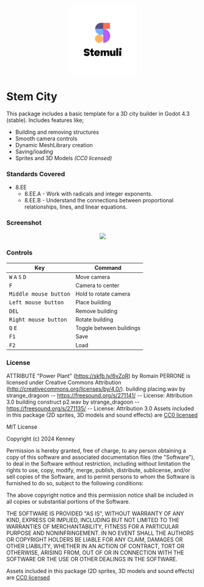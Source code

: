 <p align="center"><img src="icon.png"/></p>


# Stem City

This package includes a basic template for a 3D city builder in Godot 4.3 (stable). Includes features like;

- Building and removing structures
- Smooth camera controls
- Dynamic MeshLibrary creation
- Saving/loading
- Sprites and 3D Models _(CC0 licensed)_

### Standards Covered

- 8.EE
  - 8.EE.A - Work with radicals and integer exponents.
  - 8.EE.B - Understand the connections between proportional relationships, lines, and linear equations.


### Screenshot

<p align="center"><img src="screenshots/screenshot.png"/></p>

### Controls

| Key | Command |
| --- | --- |
| <kbd>W</kbd> <kbd>A</kbd> <kbd>S</kbd> <kbd>D</kbd> | Move camera |
| <kbd>F</kbd> | Camera to center |
| <kbd>Middle mouse button</kbd> | Hold to rotate camera |
| <kbd>Left mouse button</kbd> | Place building |
| <kbd>DEL</kbd> | Remove building |
| <kbd>Right mouse button</kbd> | Rotate building |
| <kbd>Q</kbd> <kbd>E</kbd>  | Toggle between buildings |
| <kbd>F1</kbd> | Save |
| <kbd>F2</kbd> | Load |

### License


ATTRIBUTE
"Power Plant" (https://skfb.ly/6vZoR) by Romain PERRONE is licensed under Creative Commons Attribution (http://creativecommons.org/licenses/by/4.0/).
building placing.wav by strange_dragoon -- https://freesound.org/s/271141/ -- License: Attribution 3.0
building construct p2.wav by strange_dragoon -- https://freesound.org/s/271135/ -- License: Attribution 3.0
Assets included in this package (2D sprites, 3D models and sound effects) are [CC0 licensed](https://creativecommons.org/publicdomain/zero/1.0/)



MIT License

Copyright (c) 2024 Kenney

Permission is hereby granted, free of charge, to any person obtaining a copy of this software and associated documentation files (the "Software"), to deal in the Software without restriction, including without limitation the rights to use, copy, modify, merge, publish, distribute, sublicense, and/or sell copies of the Software, and to permit persons to whom the Software is furnished to do so, subject to the following conditions:

The above copyright notice and this permission notice shall be included in all copies or substantial portions of the Software.

THE SOFTWARE IS PROVIDED "AS IS", WITHOUT WARRANTY OF ANY KIND, EXPRESS OR IMPLIED, INCLUDING BUT NOT LIMITED TO THE WARRANTIES OF MERCHANTABILITY, FITNESS FOR A PARTICULAR PURPOSE AND NONINFRINGEMENT. IN NO EVENT SHALL THE AUTHORS OR COPYRIGHT HOLDERS BE LIABLE FOR ANY CLAIM, DAMAGES OR OTHER LIABILITY, WHETHER IN AN ACTION OF CONTRACT, TORT OR OTHERWISE, ARISING FROM, OUT OF OR IN CONNECTION WITH THE SOFTWARE OR THE USE OR OTHER DEALINGS IN THE SOFTWARE.

Assets included in this package (2D sprites, 3D models and sound effects) are [CC0 licensed](https://creativecommons.org/publicdomain/zero/1.0/)
